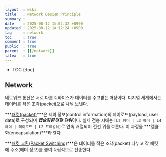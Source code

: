 ```yaml
---
layout  : wiki
title   : Network Design Principle
summary : 
date    : 2025-08-12 15:02:32 +0900
updated : 2025-08-12 18:12:24 +0900
tag     : network
toc     : true
comment : true
public  : true
parent  : [[/network]]
latex   : true
---
```

* TOC
{:toc}

## Network

네트워크 통신은 서로 다른 디바이스가 데이터를 주고받는 과정이다. 디지털 세계에서는 데이터를 작은 조각(packet)으로 나눠 보낸다.

***[패킷(packet)](https://en.wikipedia.org/wiki/Network_packet)***은 제어 정보(control information)와 페이로드(payload, user data)로 구성되며
***캡슐화된 전달 단위***이다. 실제 전송 시에는 `[L2 헤더 | L3 헤더 | L4 헤더 | 페이로드 | L2 트레일러]`로 연속 배열되어 전선 위를 흐른다. 이 과정을 ***캡슐화(encapsulation)***라 한다.

***[패킷 교환(Packet Switching)](https://en.wikipedia.org/wiki/Packet_switching)***은 데이터를 작은 조각(packet) 나누고 각 패킷에 주소(헤더 정보)를 붙여 독립적으로 전송한다.

